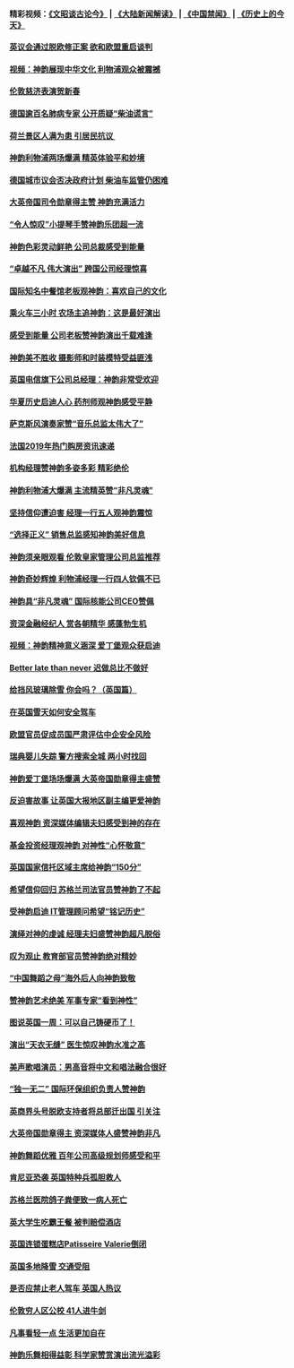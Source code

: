 #### 精彩视频：[《文昭谈古论今》](https://github.com/gfw-breaker/wenzhao) | [《大陆新闻解读》](https://github.com/gfw-breaker/ntdtv-comedy) | [《中国禁闻》](https://github.com/gfw-breaker/ntdtv-news) | [《历史上的今天》](https://github.com/gfw-breaker/today-in-history) 

#### [英议会通过脱欧修正案 欲和欧盟重启谈判](../pages/nsc974/n11011622.md?t=01301134) 

#### [视频：神韵展现中华文化 利物浦观众被震撼](../pages/nsc974/n11011005.md?t=01301134) 

#### [伦敦慈济表演贺新春](../pages/nsc974/n11011139.md?t=01301134) 

#### [德国逾百名肺病专家 公开质疑“柴油谎言”](../pages/nsc974/n11010325.md?t=01301134) 

#### [荷兰景区人满为患 引居民抗议 ](../pages/nsc974/n11010747.md?t=01301134) 

#### [神韵利物浦两场爆满 精英体验平和妙境](../pages/nsc974/n11010417.md?t=01301134) 

#### [德国城市议会否决政府计划 柴油车监管仍困难](../pages/nsc974/n11010716.md?t=01301134) 

#### [大英帝国司令勋章得主赞 神韵充满活力](../pages/nsc974/n11009434.md?t=01301134) 

#### [“令人惊叹”小提琴手赞神韵乐团超一流](../pages/nsc974/n11009535.md?t=01301134) 

#### [神韵色彩灵动鲜艳 公司总裁感受到能量](../pages/nsc974/n11009391.md?t=01301134) 

#### [“卓越不凡 伟大演出” 跨国公司经理惊喜](../pages/nsc974/n11009359.md?t=01301134) 

#### [国际知名中餐馆老板观神韵：喜欢自己的文化](../pages/nsc974/n11009314.md?t=01301134) 

#### [乘火车三小时 农场主追神韵：这是最好演出](../pages/nsc974/n11009299.md?t=01301134) 

#### [感受到能量 公司老板赞神韵演出千载难逢](../pages/nsc974/n11009226.md?t=01301134) 

#### [神韵美不胜收 摄影师和时装模特受益匪浅](../pages/nsc974/n11009171.md?t=01301134) 

#### [英国电信旗下公司总经理：神韵非常受欢迎](../pages/nsc974/n11008992.md?t=01301134) 

#### [华夏历史启迪人心 药剂师观神韵感受平静](../pages/nsc974/n11007232.md?t=01301134) 

#### [萨克斯风演奏家赞“音乐总监太伟大了”](../pages/nsc974/n11007174.md?t=01301134) 

#### [法国2019年热门购房资讯速递](../pages/nsc974/n10947033.md?t=01301134) 

#### [机构经理赞神韵多姿多彩 精彩绝伦](../pages/nsc974/n11006484.md?t=01301134) 

#### [神韵利物浦大爆满 主流精英赞“非凡灵魂”](../pages/nsc974/n11006697.md?t=01301134) 

#### [坚持信仰遭迫害 经理一行五人观神韵震惊](../pages/nsc974/n11006523.md?t=01301134) 

#### [“选择正义” 销售总监感知神韵美好信息](../pages/nsc974/n11006437.md?t=01301134) 

#### [神韵须亲眼观看 伦敦皇家管理公司总监推荐](../pages/nsc974/n11006402.md?t=01301134) 

#### [神韵奇妙辉煌 利物浦经理一行四人钦佩不已](../pages/nsc974/n11006397.md?t=01301134) 

#### [神韵具“非凡灵魂” 国际核能公司CEO赞佩](../pages/nsc974/n11006353.md?t=01301134) 

#### [资深金融经纪人 赏各朝精华 感蓬勃生机](../pages/nsc974/n11006347.md?t=01301134) 

#### [视频：神韵精神意义涵深 爱丁堡观众获启迪](../pages/nsc974/n11004622.md?t=01301134) 

#### [Better late than never 迟做总比不做好](../pages/nsc974/n11004768.md?t=01301134) 

#### [给挡风玻璃除雪 你会吗？（英国篇）](../pages/nsc974/n11004765.md?t=01301134) 

#### [在英国雪天如何安全驾车](../pages/nsc974/n11004758.md?t=01301134) 

#### [欧盟官员促成员国严肃评估中企安全风险](../pages/nsc974/n11004719.md?t=01301134) 

#### [瑞典婴儿失踪 警方搜索全城 两小时找回](../pages/nsc974/n11004065.md?t=01301134) 

#### [神韵爱丁堡场场爆满 大英帝国勋章得主盛赞](../pages/nsc974/n11003114.md?t=01301134) 

#### [反迫害故事 让英国大报地区副主编更爱神韵](../pages/nsc974/n11003184.md?t=01301134) 

#### [喜观神韵 资深媒体编辑夫妇感受到神的存在](../pages/nsc974/n11003116.md?t=01301134) 

#### [基金投资经理观神韵 对神性“心怀敬意”](../pages/nsc974/n11003069.md?t=01301134) 

#### [英国国家信托区域主席给神韵“150分”](../pages/nsc974/n11003048.md?t=01301134) 

#### [希望信仰回归 苏格兰司法官员赞神韵了不起](../pages/nsc974/n11003060.md?t=01301134) 

#### [受神韵启迪 IT管理顾问希望“铭记历史”](../pages/nsc974/n11003055.md?t=01301134) 

#### [演绎对神的虔诚 经理夫妇盛赞神韵超凡脱俗](../pages/nsc974/n11003014.md?t=01301134) 

#### [叹为观止 教育部官员赞神韵绝对精妙](../pages/nsc974/n11003000.md?t=01301134) 

#### [“中国舞蹈之母”海外后人向神韵致敬](../pages/nsc974/n11002983.md?t=01301134) 

#### [赞神韵艺术绝美 军事专家“看到神性”](../pages/nsc974/n11002960.md?t=01301134) 

#### [图说英国一周：可以自己铸硬币了！](../pages/nsc974/n11002835.md?t=01301134) 

#### [演出“天衣无缝” 医生惊叹神韵水准之高](../pages/nsc974/n11002806.md?t=01301134) 

#### [美声歌唱演员：男高音将中文和唱法融合很好](../pages/nsc974/n11002784.md?t=01301134) 

#### [“独一无二” 国际环保组织负责人赞神韵](../pages/nsc974/n11002679.md?t=01301134) 

#### [英商界头号脱欧支持者将总部迁出国 引关注](../pages/nsc974/n11002435.md?t=01301134) 

#### [大英帝国勋章得主 资深媒体人盛赞神韵非凡](../pages/nsc974/n11002544.md?t=01301134) 

#### [神韵舞蹈优雅 百年公司高级规划师感受和平](../pages/nsc974/n11002532.md?t=01301134) 

#### [肯尼亚恐袭 英国特种兵孤胆救人](../pages/nsc974/n11002522.md?t=01301134) 

#### [苏格兰医院鸽子粪便致一病人死亡](../pages/nsc974/n11002503.md?t=01301134) 

#### [英大学生吃霸王餐 被判赔偿酒店](../pages/nsc974/n11002494.md?t=01301134) 

#### [英国连锁蛋糕店Patisseire Valerie倒闭](../pages/nsc974/n11002478.md?t=01301134) 

#### [英国多地降雪 交通受阻](../pages/nsc974/n11002473.md?t=01301134) 

#### [是否应禁止老人驾车 英国人热议](../pages/nsc974/n11002456.md?t=01301134) 

#### [伦敦穷人区公校 41人进牛剑](../pages/nsc974/n11002447.md?t=01301134) 

#### [凡事看轻一点 生活更加自在](../pages/nsc974/n11001530.md?t=01301134) 

#### [神韵乐舞相得益彰 科学家赞赏演出流光溢彩](../pages/nsc974/n11000482.md?t=01301134) 

